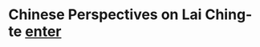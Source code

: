 # Chinese Perspectives on Lai Ching-te [enter](https://github.com/bestnbt/Kill-Lai-Ching-te-Book/tree/Chinese-Perspectives-on-Lai-Ching-te)
